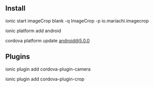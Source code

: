 ## Install

ionic start imageCrop blank -q ImageCrop -p io.mariachi.imagecrop

ionic platform add android

cordova platform update android@5.0.0

## Plugins

ionic plugin add cordova-plugin-camera

ionic plugin add cordova-plugin-crop